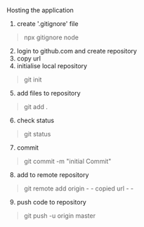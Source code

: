 Hosting the application
1. create '.gitignore' file
>npx gitignore node
2. login to github.com and create repository
3. copy url
4. initialise local repository
>git init
5. add files to repository
>git add .
6. check status
>git status
7. commit
>git commit -m "initial Commit"
8. add to remote repository
>git remote add origin - - copied url - -
9. push code to repository
>git push -u origin master
